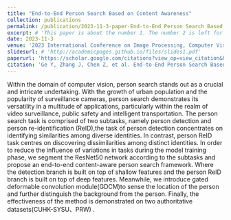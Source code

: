 ```yaml
---
title: "End-to-End Person Search Based on Content Awareness"
collection: publications
permalink: /publication/2023-11-3-paper-End-to-End Person Search Based on Content Awareness-number-1
excerpt: # 'This paper is about the number 1. The number 2 is left for future work.'
date: 2023-11-3
venue: '2023 International Conference on Image Processing, Computer Vision and Machine Learning (ICICML)'
slidesurl: # 'http://academicpages.github.io/files/slides1.pdf'
paperurl: 'https://scholar.google.com/citations?view_op=view_citation&hl=zh-CN&user=SBoHvVQAAAAJ&citation_for_view=SBoHvVQAAAAJ:d1gkVwhDpl0C'
citation: 'Ge Y, Zhang J, Chen Z, et al. End-to-End Person Search Based on Content Awareness[C]//2023 International Conference on Image Processing, Computer Vision and Machine Learning (ICICML). IEEE, 2023: 1108-1111.'
---
```


Within the domain of computer vision, person search stands out as a crucial and intricate undertaking. With the growth of urban population and the popularity of surveillance cameras, person search demonstrates its versatility in a multitude of applications, particularly within the realm of video surveillance, public safety and intelligent transportation. The person search task is comprised of two subtasks, namely person detection and person re-identification (ReID),the task of person detection concentrates on identifying similarities among diverse identities. In contrast, person ReID task centres on discovering dissimilarities among distinct identities. In order to reduce the influence of variations in tasks during the model training phase, we segment the ResNet50 network according to the subtasks and propose an end-to-end content-aware person search framework. Where the detection branch is built on top of shallow features and the person ReID branch is built on top of deep features. Meanwhile, we introduce gated deformable convolution module(GDCM)to sense the location of the person and further distinguish the background from the person. Finally, the effectiveness of the method is demonstrated on two authoritative datasets(CUHK-SYSU、PRW) .